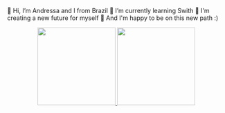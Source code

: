 👋 Hi, I’m Andressa and I from Brazil
🌱 I’m currently learning Swith
🌱 I'm creating a new future for myself
🌱 And I'm happy to be on this new path :)

<div align="center">
  <a href="https://github.com/4andressaBM">
  <img height="180em" src="link" src="https://github-readme-stats.vercel.app/api?username=4ndressabm&show_icons=true&theme=ligh&include_all_commits=true&count_private=true"/>
  <img height="180em" src="link" src="https://github-readme-stats.vercel.app/api/top-langs/?username=4ndressabm&layout=compact&langs_count=7&theme=light"/>
</div>
